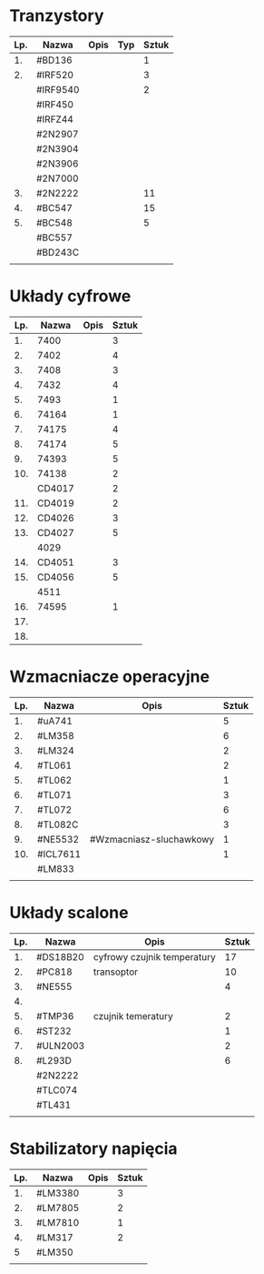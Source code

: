 

# Tranzystory


| Lp. | Nazwa    | Opis | Typ | Sztuk |
| --- | -------- | ---- | --- | ----- |
| 1.  | #BD136   |      |     | 1     |
| 2.  | #IRF520  |      |     | 3     |
|     | #IRF9540 |      |     | 2     |
|     | #IRF450  |      |     |       |
|     | #IRFZ44  |      |     |       |
|     | #2N2907  |      |     |       |
|     | #2N3904  |      |     |       |
|     | #2N3906  |      |     |       |
|     | #2N7000  |      |     |       |
| 3.  | #2N2222  |      |     | 11    |
| 4.  | #BC547   |      |     | 15    |
| 5.  | #BC548   |      |     | 5     |
|     | #BC557   |      |     |       |
|     | #BD243C  |      |     |       |
|     |          |      |     |       |


# Układy cyfrowe

| Lp. | Nazwa  | Opis | Sztuk |
| --- | ------ | ---- | ----- |
| 1.  | 7400   |      | 3     |
| 2.  | 7402   |      | 4     |
| 3.  | 7408   |      | 3     |
| 4.  | 7432   |      | 4     |
| 5.  | 7493   |      | 1     |
| 6.  | 74164  |      | 1     |
| 7.  | 74175  |      | 4     |
| 8.  | 74174  |      | 5     |
| 9.  | 74393  |      | 5     |
| 10. | 74138  |      | 2     |
|     | CD4017 |      | 2     |
| 11. | CD4019 |      | 2     |
| 12. | CD4026 |      | 3     |
| 13. | CD4027 |      | 5     |
|     | 4029   |      |       |
| 14. | CD4051 |      | 3     |
| 15. | CD4056 |      | 5     |
|     | 4511   |      |       |
| 16. | 74595  |      | 1     |
| 17. |        |      |       |
| 18. |        |      |       |
# Wzmacniacze operacyjne

| Lp. | Nazwa    | Opis                    | Sztuk |
| --- | -------- | ----------------------- | ----- |
| 1.  | #uA741   |                         | 5     |
| 2.  | #LM358   |                         | 6     |
| 3.  | #LM324   |                         | 2     |
| 4.  | #TL061   |                         | 2     |
| 5.  | #TL062   |                         | 1     |
| 6.  | #TL071   |                         | 3     |
| 7.  | #TL072   |                         | 6     |
| 8.  | #TL082C  |                         | 3     |
| 9.  | #NE5532  | #Wzmacniasz-sluchawkowy | 1     |
| 10. | #ICL7611 |                         | 1     |
|     | #LM833   |                         |       |
|     |          |                         |       |


# Układy scalone

| Lp. | Nazwa    | Opis                        | Sztuk |
| --- | -------- | --------------------------- | ----- |
| 1.  | #DS18B20 | cyfrowy czujnik temperatury | 17    |
| 2.  | #PC818   | transoptor                  | 10    |
| 3.  | #NE555   |                             | 4     |
| 4.  |          |                             |       |
| 5.  | #TMP36   | czujnik temeratury          | 2     |
| 6.  | #ST232   |                             | 1     |
| 7.  | #ULN2003 |                             | 2     |
| 8.  | #L293D   |                             | 6     |
|     | #2N2222  |                             |       |
|     | #TLC074  |                             |       |
|     | #TL431   |                             |       |
|     |          |                             |       |

# Stabilizatory napięcia

| Lp. | Nazwa   | Opis | Sztuk |
| --- | ------- | ---- | ----- |
| 1.  | #LM3380 |      | 3     |
| 2.  | #LM7805 |      | 2     |
| 3.  | #LM7810 |      | 1     |
| 4.  | #LM317  |      | 2     |
| 5   | #LM350  |      |       |
|     |         |      |       |